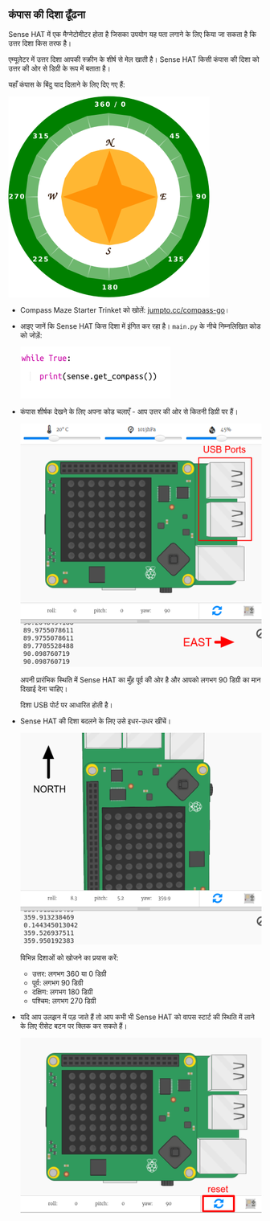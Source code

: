 ## कंपास की दिशा ढूँढना

Sense HAT में एक मैग्नेटोमीटर होता है जिसका उपयोग यह पता लगाने के लिए किया जा सकता है कि उत्तर दिशा किस तरफ है।

एम्यूलेटर में उत्तर दिशा आपकी स्क्रीन के शीर्ष से मेल खाती है। Sense HAT किसी कंपास की दिशा को उत्तर की ओर से डिग्री के रूप में बताता है।

यहाँ कंपास के बिंदु याद दिलाने के लिए दिए गए हैं:

![स्क्रीनशॉट](images/compass-nsew.png)

+ Compass Maze Starter Trinket को खोलें: <a href="http://jumpto.cc/compass-go" target="_blank">jumpto.cc/compass-go</a>।

+ आइए जानें कि Sense HAT किस दिशा में इंगित कर रहा है। `main.py` के नीचे निम्नलिखित कोड को जोड़ें:
    
    ![स्क्रीनशॉट](images/compass-get.png)

+ कंपास शीर्षक देखने के लिए अपना कोड चलाएँ - आप उत्तर की ओर से कितनी डिग्री पर हैं।
    
    ![स्क्रीनशॉट](images/compass-east.png)
    
    अपनी प्रारंभिक स्थिति में Sense HAT का मुँह पूर्व की ओर है और आपको लगभग 90 डिग्री का मान दिखाई देना चाहिए।
    
    दिशा USB पोर्ट पर आधारित होती है।

+ Sense HAT की दिशा बदलने के लिए उसे इधर-उधर खींचें।
    
    ![स्क्रीनशॉट](images/compass-north.png)
    
    विभिन्न दिशाओं को खोजने का प्रयास करें:
    
    + उत्तर: लगभग 360 या 0 डिग्री 
    + पूर्व: लगभग 90 डिग्री
    + दक्षिण: लगभग 180 डिग्री
    + पश्चिम: लगभग 270 डिग्री

+ यदि आप उलझन में पड़ जाते हैं तो आप कभी भी Sense HAT को वापस स्टार्ट की स्थिति में लाने के लिए रीसेट बटन पर क्लिक कर सकते हैं।
    
    ![स्क्रीनशॉट](images/compass-reset.png)